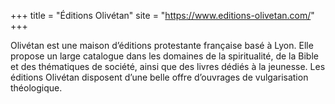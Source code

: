+++
title = "Éditions Olivétan"
site = "https://www.editions-olivetan.com/"
+++

Olivétan est une maison d’éditions protestante française basé à Lyon. Elle propose un large catalogue dans les domaines de la spiritualité, de la Bible et des thématiques de société, ainsi que des livres dédiés à la jeunesse. Les éditions Olivétan disposent d’une belle offre d’ouvrages de vulgarisation théologique.
